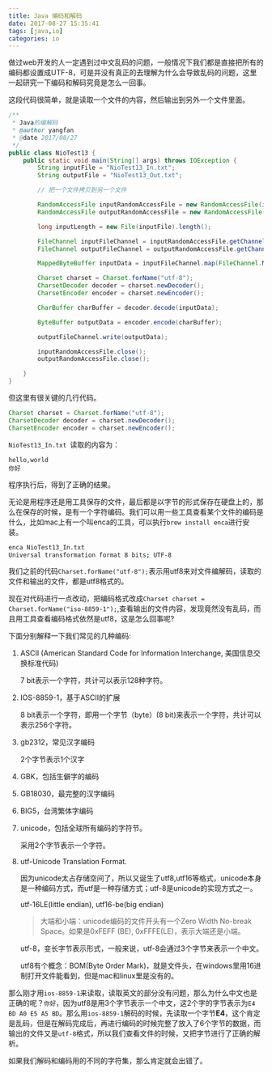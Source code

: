 ```yaml
---
title: Java 编码和解码
date: 2017-08-27 15:35:41
tags: [java,io]
categories: io
---
```


做过web开发的人一定遇到过中文乱码的问题，一般情况下我们都是直接把所有的编码都设置成UTF-8，可是并没有真正的去理解为什么会导致乱码的问题，这里一起研究一下编码和解码究竟是怎么一回事。


这段代码很简单，就是读取一个文件的内容，然后输出到另外一个文件里面。

<!--more-->

```java
/**
 * Java的编解码
 * @author yangfan
 * @date 2017/08/27
 */
public class NioTest13 {
    public static void main(String[] args) throws IOException {
        String inputFile = "NioTest13_In.txt";
        String outputFile = "NioTest13_Out.txt";

        // 把一个文件拷贝到另一个文件

        RandomAccessFile inputRandomAccessFile = new RandomAccessFile(inputFile, "r");
        RandomAccessFile outputRandomAccessFile = new RandomAccessFile(outputFile, "rw");

        long inputLength = new File(inputFile).length();

        FileChannel inputFileChannel = inputRandomAccessFile.getChannel();
        FileChannel outputFileChannel = outputRandomAccessFile.getChannel();

        MappedByteBuffer inputData = inputFileChannel.map(FileChannel.MapMode.READ_ONLY, 0, inputLength);

        Charset charset = Charset.forName("utf-8");
        CharsetDecoder decoder = charset.newDecoder();
        CharsetEncoder encoder = charset.newEncoder();

        CharBuffer charBuffer = decoder.decode(inputData);

        ByteBuffer outputData = encoder.encode(charBuffer);

        outputFileChannel.write(outputData);

        inputRandomAccessFile.close();
        outputRandomAccessFile.close();

    }
}

```



但这里有很关键的几行代码。

```java
Charset charset = Charset.forName("utf-8");
CharsetDecoder decoder = charset.newDecoder();
CharsetEncoder encoder = charset.newEncoder();
```

`NioTest13_In.txt `读取的内容为：

```plain
hello,world
你好
```

程序执行后，得到了正确的结果。


无论是用程序还是用工具保存的文件，最后都是以字节的形式保存在硬盘上的，那么在保存的时候，是有一个字符编码。我们可以用一些工具查看某个文件的编码是什么，比如mac上有一个叫enca的工具，可以执行`brew install enca`进行安装。

```bash
enca NioTest13_In.txt 
Universal transformation format 8 bits; UTF-8
```

我们之前的代码`Charset.forName("utf-8");`表示用utf8来对文件编解码，读取的文件和输出的文件，都是utf8格式的。

现在对代码进行一点改动，把编码格式改成`Charset charset = Charset.forName("iso-8859-1");`,查看输出的文件内容，发现竟然没有乱码，而且用工具查看编码格式依然是utf8，这是怎么回事呢?

下面分别解释一下我们常见的几种编码:

1. ASCII (American Standard Code for Information Interchange, 美国信息交换标准代码)

	7 bit表示一个字符，共计可以表示128种字符。
	
2. IOS-8859-1，基于ASCII的扩展

	8 bit表示一个字符，即用一个字节（byte）(8 bit)来表示一个字符，共计可以表示256个字符。
	
3. gb2312，常见汉字编码

	2个字节表示1个汉字
	
4. GBK，包括生僻字的编码
5. GB18030，最完整的汉字编码
6. 	BIG5，台湾繁体字编码
7. unicode，包括全球所有编码的字符节。

	采用2个字节表示一个字符。
8. utf-Unicode Translation Format. 

	因为unicode太占存储空间了，所以又诞生了utf8,utf16等格式，unicode本身是一种编码方式，而utf是一种存储方式；utf-8是unicode的实现方式之一。
	
	utf-16LE(little endian), utf16-be(big endian)
	
	>大端和小端：unicode编码的文件开头有一个Zero Width No-break Space。如果是0xFEFF (BE), 0xFFFE(LE)，表示大端还是小端。
	
	utf-8，变长字节表示形式，一般来说，utf-8会通过3个字节来表示一个中文。
	
	utf8有个概念：BOM(Byte Order Mark)，就是文件头，在windows里用16进制打开文件能看到，但是mac和linux里是没有的。
	
	

那么刚才用`ios-8859-1`来读取，读取英文的部分没有问题，那么为什么中文也是正确的呢？`你好`，因为utf8是用3个字节表示一个中文，这2个字的字节表示为`E4 BD A0 E5 A5 BD`。那么用`ios-8859-1`解码的时候，先读取一个字节**E4**，这个肯定是乱码，但是在解码完成后，再进行编码的时候完整了放入了6个字节的数据，而输出的文件又是`utf-8`格式，所以我们查看文件的时候，又把字节进行了正确的解析。
	
	
如果我们解码和编码用的不同的字符集，那么肯定就会出错了。
	
	

	

